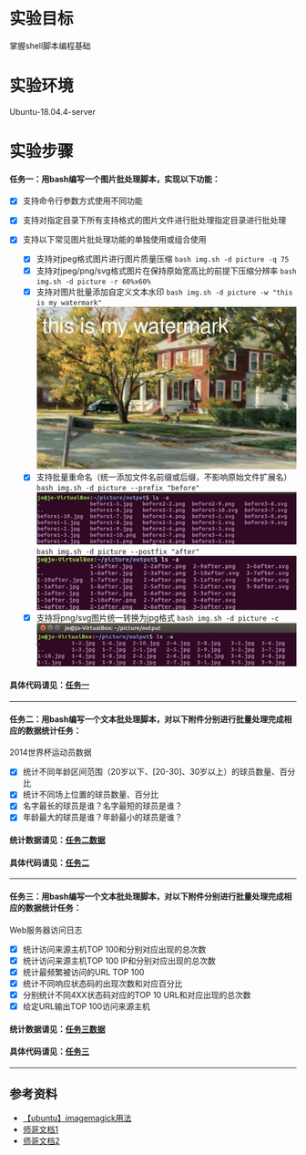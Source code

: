 # 实验目标

掌握shell脚本编程基础

# 实验环境

Ubuntu-18.04.4-server


# 实验步骤

#### 任务一：用bash编写一个图片批处理脚本，实现以下功能：
- [x] 支持命令行参数方式使用不同功能

- [x] 支持对指定目录下所有支持格式的图片文件进行批处理指定目录进行批处理
- [x] 支持以下常见图片批处理功能的单独使用或组合使用
  - [x] 支持对jpeg格式图片进行图片质量压缩
    `bash img.sh -d picture -q 75`
  - [x] 支持对jpeg/png/svg格式图片在保持原始宽高比的前提下压缩分辨率
    `bash img.sh -d picture -r 60%x60%`
  - [x] 支持对图片批量添加自定义文本水印
    `bash img.sh -d picture -w "this is my watermark"`
    ![](img/watermark.jpg)
  - [x] 支持批量重命名（统一添加文件名前缀或后缀，不影响原始文件扩展名）
    `bash img.sh -d picture --prefix "before"`
    ![](img/a.jpg)
    `bash img.sh -d picture --postfix "after"`
    ![](img/b.jpg)
  - [x] 支持将png/svg图片统一转换为jpg格式
    `bash img.sh -d picture -c`
    ![](img/c.jpg)
  
#### 具体代码请见：[任务一](Img.sh)

---

#### 任务二：用bash编写一个文本批处理脚本，对以下附件分别进行批量处理完成相应的数据统计任务：

2014世界杯运动员数据

- [x] 统计不同年龄区间范围（20岁以下、[20-30]、30岁以上）的球员数量、百分比
- [x] 统计不同场上位置的球员数量、百分比
- [x] 名字最长的球员是谁？名字最短的球员是谁？
- [x] 年龄最大的球员是谁？年龄最小的球员是谁？

#### 统计数据请见：[任务二数据](StatisticalData1.md)
#### 具体代码请见：[任务二](statistics1.sh)

---

#### 任务三：用bash编写一个文本批处理脚本，对以下附件分别进行批量处理完成相应的数据统计任务：

Web服务器访问日志

- [x] 统计访问来源主机TOP 100和分别对应出现的总次数
- [x] 统计访问来源主机TOP 100 IP和分别对应出现的总次数
- [x] 统计最频繁被访问的URL TOP 100
- [x] 统计不同响应状态码的出现次数和对应百分比
- [x] 分别统计不同4XX状态码对应的TOP 10 URL和对应出现的总次数
- [x] 给定URL输出TOP 100访问来源主机

#### 统计数据请见：[任务三数据](StatisticalData2.md)
#### 具体代码请见：[任务三](statistics2.sh)

---

## 参考资料

- [【ubuntu】imagemagick用法](https://www.cnblogs.com/xweiwei/archive/2011/02/21/1959467.html)
- [师哥文档1](https://github.com/CUCCS/linux-2019-HuanWoWeiLan/blob/exp04/exp04)
- [师哥文档2](https://github.com/CUCCS/linux-2019-jackcily/blob/job4/job4)
